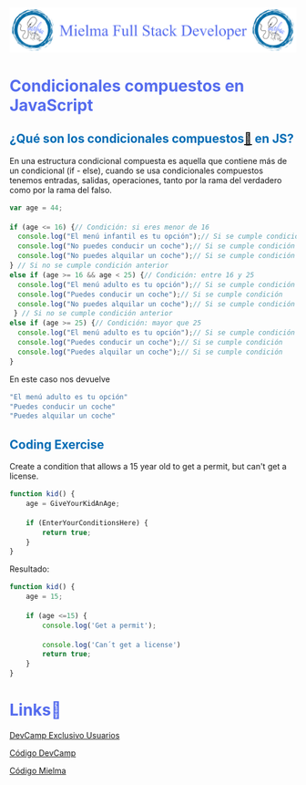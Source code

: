 ![Logo Mielma](/Logo/Logo_Encabezado.png)

# <b><font color="#556CEE">Condicionales compuestos en JavaScript</font></b>

## <b><font color="#006cb5">¿Qué son los condicionales compuestos[🔗](https://ferreiragomez.wordpress.com/wp-content/uploads/2019/07/3.-guia-3-condicionales_javascript.pdf) en JS?</font></b>
En una estructura condicional compuesta es aquella que contiene más de un condicional (if - else), cuando se usa condicionales compuestos tenemos entradas, salidas, operaciones, tanto por la rama del verdadero como por la rama del falso.

```js
var age = 44;

if (age <= 16) {// Condición: si eres menor de 16
  console.log("El menú infantil es tu opción");// Si se cumple condición
  console.log("No puedes conducir un coche");// Si se cumple condición
  console.log("No puedes alquilar un coche");// Si se cumple condición
} // Si no se cumple condición anterior
else if (age >= 16 && age < 25) {// Condición: entre 16 y 25
  console.log("El menú adulto es tu opción");// Si se cumple condición
  console.log("Puedes conducir un coche");// Si se cumple condición
  console.log("No puedes alquilar un coche");// Si se cumple condición
 } // Si no se cumple condición anterior
else if (age >= 25) {// Condición: mayor que 25
  console.log("El menú adulto es tu opción");// Si se cumple condición
  console.log("Puedes conducir un coche");// Si se cumple condición
  console.log("Puedes alquilar un coche");// Si se cumple condición
}
```
En este caso nos devuelve
```js
"El menú adulto es tu opción"
"Puedes conducir un coche"
"Puedes alquilar un coche"
```

## <b><font color="#006cb5">Coding Exercise</font></b>
Create a condition that allows a 15 year old to get a permit, but can't get a license.
```js
function kid() {
    age = GiveYourKidAnAge;
    
    if (EnterYourConditionsHere) {
        return true;
    }
}
```
Resultado:
```js
function kid() {
    age = 15;
    
    if (age <=15) {
        console.log('Get a permit');
        
        console.log('Can´t get a license')
        return true;
    }
}
```

# <b><font color="#556CEE">Links🔗</font></b>

[DevCamp Exclusivo Usuarios](https://basque.devcamp.com/pt-full-stack-development-javascript-python-react/guide/compound-conditionals-javascript)  

[Código DevCamp](https://github.com/rails-camp/javascript-programming/blob/master/section_c_03_compound_conditionals.js)

[Código Mielma](https://codepen.io/ElizabethMaranon/pen/VwOpMQd)